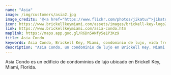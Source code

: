 ```yaml
---
name: "Asia"
image: /img/customers/asia2.jpg
image_credits: '@<a href="https://www.flickr.com/photos/jikatu/">jikatu</a>'
icon: https://www.brickellkeymiami.com/assets/images/brickell-key-logo2-1.webp
link: https://www.brickellkeymiami.com/asia-condo.htm
maplink: https://maps.app.goo.gl/R6Dn5ANfy5e1P3Kz9 
title: Asia Condo
keywords: Asia Condo, Brickell Key, Miami, condominio de lujo, vida frente al mar
description: "Asia Condo, un condominio de lujo en Brickell Key, Miami."
---
```

Asia Condo es un edificio de condominios de lujo ubicado en Brickell Key, Miami, Florida.
